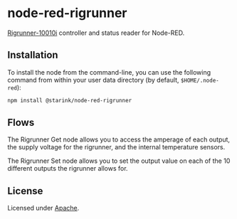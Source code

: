 # node-red-rigrunner

[Rigrunner-10010i](http://www.westmountainradio.com/product_info.php?products_id=rr_10010i) controller and status reader for Node-RED.

## Installation

To install the node from the command-line, you can use the following command from within your user data directory (by default, ```$HOME/.node-red```):
```sh
npm install @starink/node-red-rigrunner
```

## Flows
The Rigrunner Get node allows you to access the amperage of each output, the supply voltage for the rigrunner, and the internal temperature sensors.

The Rigrunner Set node allows you to set the output value on each of the 10 different outputs the rigrunner allows for.

## License

Licensed under [Apache](./LICENSE).
